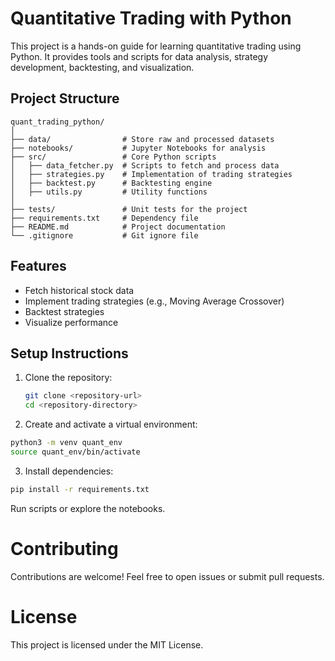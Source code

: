 # Quantitative Trading with Python

This project is a hands-on guide for learning quantitative trading using Python. It provides tools and scripts for data analysis, strategy development, backtesting, and visualization.

## Project Structure
```
quant_trading_python/
│
├── data/                # Store raw and processed datasets
├── notebooks/           # Jupyter Notebooks for analysis
├── src/                 # Core Python scripts
│   ├── data_fetcher.py  # Scripts to fetch and process data
│   ├── strategies.py    # Implementation of trading strategies
│   ├── backtest.py      # Backtesting engine
│   ├── utils.py         # Utility functions
│
├── tests/               # Unit tests for the project
├── requirements.txt     # Dependency file
├── README.md            # Project documentation
└── .gitignore           # Git ignore file
```

## Features
- Fetch historical stock data
- Implement trading strategies (e.g., Moving Average Crossover)
- Backtest strategies
- Visualize performance

## Setup Instructions
1. Clone the repository:
   ```bash
   git clone <repository-url>
   cd <repository-directory>
    ```
2. Create and activate a virtual environment:
```bash     
python3 -m venv quant_env
source quant_env/bin/activate
```
3. Install dependencies:
```bash 
pip install -r requirements.txt
```
Run scripts or explore the notebooks.

# Contributing
Contributions are welcome! Feel free to open issues or submit pull requests.

# License
This project is licensed under the MIT License.